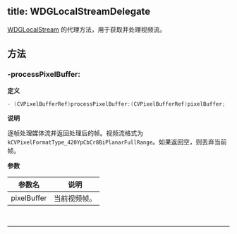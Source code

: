 title: WDGLocalStreamDelegate
---

[WDGLocalStream](url_placeholder) 的代理方法，用于获取并处理视频流。

## 方法

### -processPixelBuffer:

**定义**

```objectivec
- (CVPixelBufferRef)processPixelBuffer:(CVPixelBufferRef)pixelBuffer;
```

**说明**

逐帧处理媒体流并返回处理后的帧。视频流格式为 `kCVPixelFormatType_420YpCbCr8BiPlanarFullRange`。如果返回空，则丢弃当前帧。

**参数**

 参数名 | 说明 
---|---
pixelBuffer | 当前视频帧。

</br>

---
